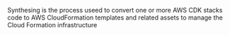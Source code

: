 Synthesing is the process useed to convert one or more AWS CDK stacks code to AWS CloudFormation templates and related assets to manage the Cloud Formation infrastructure

